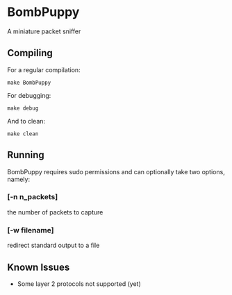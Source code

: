 # BombPuppy
A miniature packet sniffer

## Compiling
For a regular compilation:
```
make BombPuppy
``` 
For debugging:
```
make debug
```
And to clean:
```
make clean
```
## Running 
BombPuppy requires sudo permissions and can optionally take two options, namely:
### [-n __n_packets__] 
the number of packets to capture 
### [-w __filename__]
redirect standard output to a file
## Known Issues 
* Some layer 2 protocols not supported (yet)
